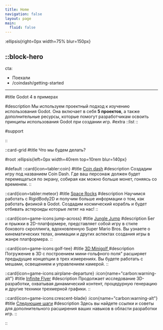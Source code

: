 ```yaml
---
title: Home
navigation: false
layout: page
main:
  fluid: false
---
```


:ellipsis{right=0px width=75% blur=150px}

::block-hero
---
cta:
  - Поехали
  - /coindash/getting-started
---

#title
Godot 4 в примерах

#description
Мы используем проектный подход к изучению использования Godot. Она включает в себя **5 проектов**, а также дополнительные ресурсы, которые помогут разработчикам освоить принципы использования Godot при создании игр.
#extra
  ::list
  ::

#support

::


::card-grid
#title
Что мы будем делать?

#root
:ellipsis{left=0px width=40rem top=10rem blur=140px}

#default
  ::card{icon=tabler:coin}
  #title
  [Coin dash](/coindash/getting-started)
  #description
  Создадим игру под названием Coin Dash. Где ваш персонаж должен будет перемещаться по экрану, собирая как можно больше монет, гоняясь со временем. 
  ::

  ::card{icon=tabler:meteor}
  #title
  [Space Rocks](/spacerocks/getting-started)
  #description
  Научимся работать с RigidBody2D и получим больше информации о том, как работать физикой в Godot. Cоздадим космический корабль и будет отбивать астероиды которые летят на нас!
  ::  
  
  ::card{icon=game-icons:jump-across}
  #title
  [Jungle Jump](/junglejump/getting-started)
  #description
  Бег и прыжки в 2D-платформере, представляет собой игру в стиле бокового скроллинга, вдохновленную Super Mario Bros. Вы узнаете о кинематических телах, анимации и других аспектах создания игры в жанре платформера.
  ::

  ::card{icon=game-icons:golf-tee}
  #title 
  [3D Minigolf ](/3d_mini_golf/getting-started)
  #description
  Погружение в 3D  с построением мини-гольфного поля" расширяет предыдущие концепции в трех измерениях. Вы будете работать с мешами, освещением и управлением камерой.
  ::

  ::card{icon=game-icons:airplane-departure} 
  :icon{name="carbon:warning-alt"}
  #title
  [Infinite Flyer](#) 
  #description
  Продолжает исследование 3D-разработки, охватывая динамический контент, процедурную генерацию и другие техники трехмерной графики.
  ::

  ::card{icon=game-icons:crescent-blade}
  :icon{name="carbon:warning-alt"}
  #title
  [Следующие шаги](#)
  #description
  Здесь вы найдете ссылки и советы для дополнительного расширения ваших навыков в области разработки игр.
  ::

::
